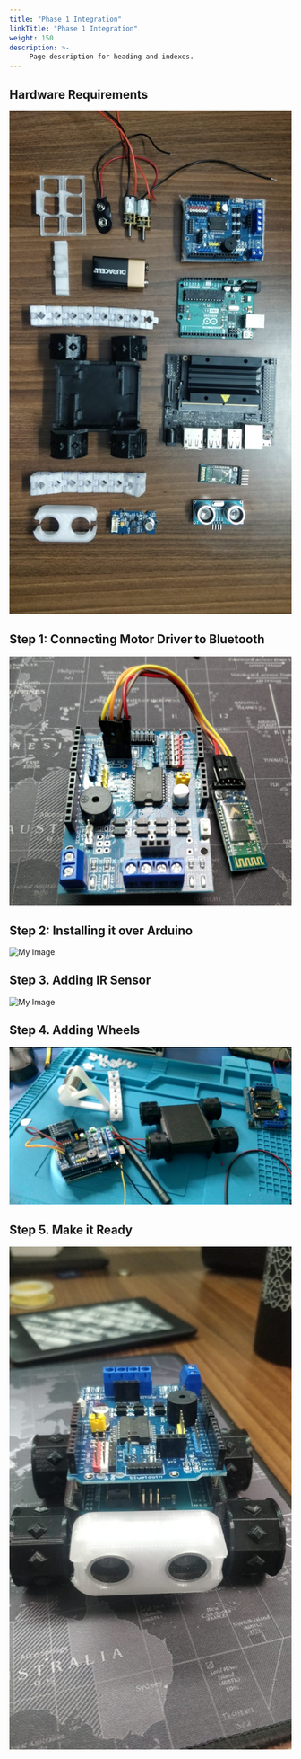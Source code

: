 ```yaml
---
title: "Phase 1 Integration"
linkTitle: "Phase 1 Integration"
weight: 150
description: >-
     Page description for heading and indexes.
---
```


## Hardware Requirements

![My Image](cherrybot1.jpeg)

## Step 1: Connecting Motor Driver to Bluetooth

![My Image](motordriverbluetooth.png)

## Step 2: Installing it over Arduino

![My Image]()

## Step 3. Adding IR Sensor

![My Image]()

## Step 4. Adding Wheels

![My Image](inmotion.png)

<tbd>
     
## Step 5. Make it Ready
     
![My Image](cherrybot3.jpeg)
